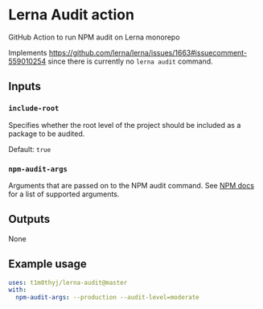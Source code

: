 # Lerna Audit action

GitHub Action to run NPM audit on Lerna monorepo

Implements https://github.com/lerna/lerna/issues/1663#issuecomment-559010254 since there is currently no `lerna audit` command.

## Inputs

### `include-root`

Specifies whether the root level of the project should be included as a package to be audited.

Default: `true`

### `npm-audit-args`

Arguments that are passed on to the NPM audit command. See [NPM docs](https://docs.npmjs.com/cli/audit) for a list of supported arguments.

## Outputs

None

## Example usage

```yaml
uses: t1m0thyj/lerna-audit@master
with:
  npm-audit-args: --production --audit-level=moderate
```
